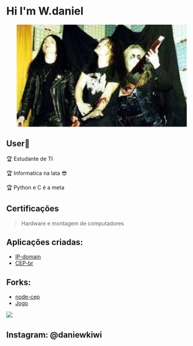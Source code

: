 <h1 aling="center">Hi I'm W.daniel</h1>
<p align="center">
  <img src="4f8aab11-66d6-4182-917e-99962bbf5b5f.jpeg" left="60" title=" " height="270" width="450">
</p>

## User:checkered_flag:

:trophy: Estudante de TI

:trophy: Informatica na lata 😎

:trophy: Python e C é a meta 

<h2 aling = "center"> Certificações </h2>

> Hardware e montagem de computadores 


## Aplicações criadas:
- [IP-domain](https://github.com/CyberTerrorist-x/ip-domain)
- [CEP-br](https://github.com/CyberTerrorist-x/cep-br)

## Forks:
- [node-cep](https://github.com/CyberTerrorist-x/node-cep)
- [Jogo](https://github.com/CyberTerrorist-x/jogo)


 



<img src="https://img.shields.io/static/v1?label=CYBER&message=Terrorist&color=7159c1&style=for-the-badge&logo=ghost"/>
<h2 aling="left">Instagram: @daniewkiwi</h2>
